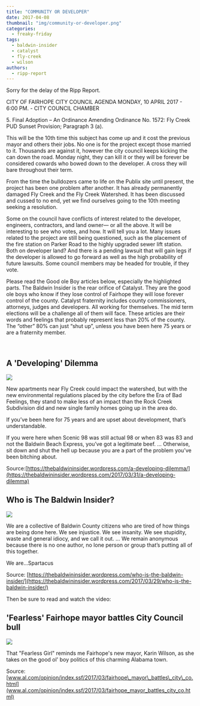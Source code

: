 ```yaml
---
title: "COMMUNITY OR DEVELOPER"
date: 2017-04-08
thumbnail: "img/community-or-developer.png"
categories: 
  - freaky-friday
tags: 
  - baldwin-insider
  - catalyst
  - fly-creek
  - wilson
authors: 
  - ripp-report
---
```


Sorry for the delay of the Ripp Report.

CITY OF FAIRHOPE CITY COUNCIL AGENDA MONDAY, 10 APRIL 2017 - 6:00 PM. - CITY COUNCIL CHAMBER

5\. Final Adoption – An Ordinance Amending Ordinance No. 1572: Fly Creek PUD Sunset Provision; Paragraph 3 (a).

This will be the 10th time this subject has come up and it cost the previous mayor and others their jobs. No one is for the project except those married to it. Thousands are against it, however the city council keeps kicking the can down the road. Monday night, they can kill it or they will be forever be considered cowards who bowed down to the developer. A cross they will bare throughout their term.

From the time the bulldozers came to life on the Publix site until present, the project has been one problem after another. It has already permanently damaged Fly Creek and the Fly Creek Watershed. It has been discussed and cussed to no end, yet we find ourselves going to the 10th meeting seeking a resolution.

Some on the council have conflicts of interest related to the developer, engineers, contractors, and land owner— or all the above. It will be interesting to see who votes, and how. It will tell you a lot. Many issues related to the project are still being questioned, such as the placement of the fire station on Parker Road to the highly upgraded sewer lift station. Both on developer land? And there is a pending lawsuit that will gain legs if the developer is allowed to go forward as well as the high probability of future lawsuits. Some council members may be headed for trouble, if they vote.

Please read the Good ole Boy articles below, especially the highlighted parts. The Baldwin Insider is the rear orifice of Catalyst. They are the good ole boys who know if they lose control of Fairhope they will lose forever control of the county. Catalyst fraternity includes county commissioners, attorneys, judges and developers. All working for themselves. The mid term elections will be a challenge all of them will face. These articles are their words and feelings that probably represent less than 20% of the county. The “other” 80% can just “shut up”, unless you have been here 75 years or are a fraternity member.

 

## A 'Developing' Dilemma

![](https://cdn.rippreport.com/wp-content/uploads/2017/04/29257df78a1e7611f050b73ad5aa2a09c9679a471.jpeg)

New apartments near Fly Creek could impact the watershed, but with the new environmental regulations placed by the city before the Era of Bad Feelings, they stand to make less of an impact than the Rock Creek Subdivision did and new single family homes going up in the area do.

If you’ve been here for 75 years and are upset about development, that’s understandable.

If you were here when Scenic 98 was still actual 98 or when 83 was 83 and not the Baldwin Beach Express, you’ve got a legitimate beef. ... Otherwise, sit down and shut the hell up because you are a part of the problem you’ve been bitching about.

Source:[https://thebaldwininsider.wordpress.com/a-developing-dilemma/](https://thebaldwininsider.wordpress.com/2017/03/31/a-developing-dilemma)

## Who is The Baldwin Insider?

![](https://cdn.rippreport.com/wp-content/uploads/2017/04/266e42aaf88a4af9d7b102ed0f2df62f389d85eb1.png)

We are a collective of Baldwin County citizens who are tired of how things are being done here. We see injustice. We see insanity. We see stupidity, waste and general idiocy, and we call it out. ... We remain anonymous because there is no one author, no lone person or group that’s putting all of this together.

We are...Spartacus

Source: [https://thebaldwininsider.wordpress.com/who-is-the-baldwin-insider/](https://thebaldwininsider.wordpress.com/2017/03/29/who-is-the-baldwin-insider/)

Then be sure to read and watch the video:

## 'Fearless' Fairhope mayor battles City Council bull

![](https://cdn.rippreport.com/wp-content/uploads/2017/04/3-29fairhopegirlbulljpg-57513a22423de5ef.jpg)

That "Fearless Girl" reminds me Fairhope's new mayor, Karin Wilson, as she takes on the good ol' boy politics of this charming Alabama town.

Source: [www.al.com/opinion/index.ssf/2017/03/fairhope\_mayor\_battles\_city\_co.html](www.al.com/opinion/index.ssf/2017/03/fairhope_mayor_battles_city_co.html)

